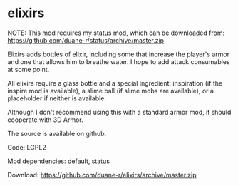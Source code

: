 # elixirs

NOTE: This mod requires my status mod, which can be downloaded from: https://github.com/duane-r/status/archive/master.zip

Elixirs adds bottles of elixir, including some that increase the player's armor and one that allows him to breathe water. I hope to add attack consumables at some point.

All elixirs require a glass bottle and a special ingredient: inspiration (if the inspire mod is available), a slime ball (if slime mobs are available), or a placeholder if neither is available.

Although I don't recommend using this with a standard armor mod, it should cooperate with 3D Armor.


The source is available on github.

Code: LGPL2

Mod dependencies: default, status

Download: https://github.com/duane-r/elixirs/archive/master.zip
